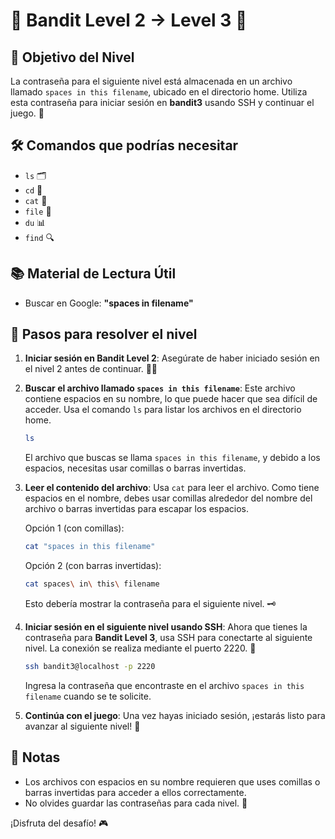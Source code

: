 # 🌟 Bandit Level 2 → Level 3 🌟

## 🎯 Objetivo del Nivel
La contraseña para el siguiente nivel está almacenada en un archivo llamado `spaces in this filename`, ubicado en el directorio home. Utiliza esta contraseña para iniciar sesión en **bandit3** usando SSH y continuar el juego. 🔑

## 🛠️ Comandos que podrías necesitar
- `ls` 🗂️
- `cd` 📂
- `cat` 📜
- `file` 📝
- `du` 📊
- `find` 🔍

## 📚 Material de Lectura Útil
- Buscar en Google: **"spaces in filename"**

## 📝 Pasos para resolver el nivel

1. **Iniciar sesión en Bandit Level 2**: Asegúrate de haber iniciado sesión en el nivel 2 antes de continuar. 👨‍💻

2. **Buscar el archivo llamado `spaces in this filename`**: Este archivo contiene espacios en su nombre, lo que puede hacer que sea difícil de acceder. Usa el comando `ls` para listar los archivos en el directorio home.

    ```bash
    ls
    ```

    El archivo que buscas se llama `spaces in this filename`, y debido a los espacios, necesitas usar comillas o barras invertidas.

3. **Leer el contenido del archivo**: Usa `cat` para leer el archivo. Como tiene espacios en el nombre, debes usar comillas alrededor del nombre del archivo o barras invertidas para escapar los espacios.

    Opción 1 (con comillas):

    ```bash
    cat "spaces in this filename"
    ```

    Opción 2 (con barras invertidas):

    ```bash
    cat spaces\ in\ this\ filename
    ```

    Esto debería mostrar la contraseña para el siguiente nivel. 🗝️

4. **Iniciar sesión en el siguiente nivel usando SSH**: Ahora que tienes la contraseña para **Bandit Level 3**, usa SSH para conectarte al siguiente nivel. La conexión se realiza mediante el puerto 2220. 🔐

    ```bash
    ssh bandit3@localhost -p 2220
    ```

    Ingresa la contraseña que encontraste en el archivo `spaces in this filename` cuando se te solicite.

5. **Continúa con el juego**: Una vez hayas iniciado sesión, ¡estarás listo para avanzar al siguiente nivel! 🚀

## 📝 Notas
- Los archivos con espacios en su nombre requieren que uses comillas o barras invertidas para acceder a ellos correctamente.
- No olvides guardar las contraseñas para cada nivel. 📓

¡Disfruta del desafío! 🎮
